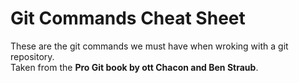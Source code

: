 # Git Commands Cheat Sheet
These are the git commands we must have when wroking with a git repository.
<br>
Taken from the **Pro Git book by ott Chacon and Ben Straub**.
